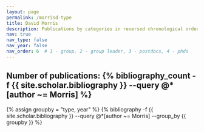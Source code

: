 ```yaml
---
layout: page
permalink: /morrisd-type
title: David Morris
description: Publications by categories in reversed chronological order. Generated by jekyll-scholar.
nav: true
nav_type: false
nav_year: false
nav_order: 6  # 1 - group, 2 - group leader, 3 - postdocs, 4 - phds
---
```


<!-- _pages/morrisd-type.md -->
<div class="publications">

<h2>Number of publications: {% bibliography_count -f {{ site.scholar.bibliography }} --query @*[author ~= Morris] %}</h2>
{% assign groupby = "type, year" %}
{% bibliography -f {{ site.scholar.bibliography }} --query @*[author ~= Morris] --group_by {{ groupby }} %}

</div>
